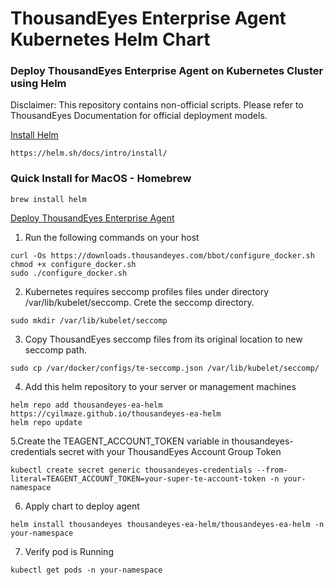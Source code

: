 # ThousandEyes Enterprise Agent Kubernetes Helm Chart
### Deploy ThousandEyes Enterprise Agent on Kubernetes Cluster using Helm

Disclaimer: This repository contains non-official scripts. Please refer to ThousandEyes Documentation for official deployment models.

<ins> Install Helm <ins>
```
https://helm.sh/docs/intro/install/
```
### Quick Install for MacOS - Homebrew
```
brew install helm
``` 
<ins>Deploy ThousandEyes Enterprise Agent</ins>
1. Run the following commands on your host
```
curl -Os https://downloads.thousandeyes.com/bbot/configure_docker.sh
chmod +x configure_docker.sh
sudo ./configure_docker.sh
```
2. Kubernetes requires seccomp profiles files under directory /var/lib/kubelet/seccomp. Crete the seccomp directory.
```
sudo mkdir /var/lib/kubelet/seccomp
```
3. Copy ThousandEyes seccomp files from its original location to new seccomp path.
```
sudo cp /var/docker/configs/te-seccomp.json /var/lib/kubelet/seccomp/
```
4. Add this helm repository to your server or management machines
```
helm repo add thousandeyes-ea-helm https://cyilmaze.github.io/thousandeyes-ea-helm
helm repo update
```
5.Create the TEAGENT_ACCOUNT_TOKEN variable in thousandeyes-credentials secret with your ThousandEyes Account Group Token
```
kubectl create secret generic thousandeyes-credentials --from-literal=TEAGENT_ACCOUNT_TOKEN=your-super-te-account-token -n your-namespace
```
6. Apply chart to deploy agent
```
helm install thousandeyes thousandeyes-ea-helm/thousandeyes-ea-helm -n your-namespace
```
7. Verify pod is Running
```
kubectl get pods -n your-namespace
```
